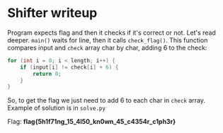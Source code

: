# Shifter writeup
Program expects flag and then it checks if it's correct or not. Let's read deeper.
`main()` waits for line, then it calls `check_flag()`. This function compares input and `check` array char by char, adding 6 to the check:

```c
for (int i = 0; i < length; i++) {
	if (input[i] != check[i] + 6) {
		return 0;
	}
}
```

So, to get the flag we just need to add 6 to each char in `check` array. Example of solution is in `solve.py`

Flag: **flag{5h1f71ng_15_4l50_kn0wn_45_c4354r_c1ph3r}**

